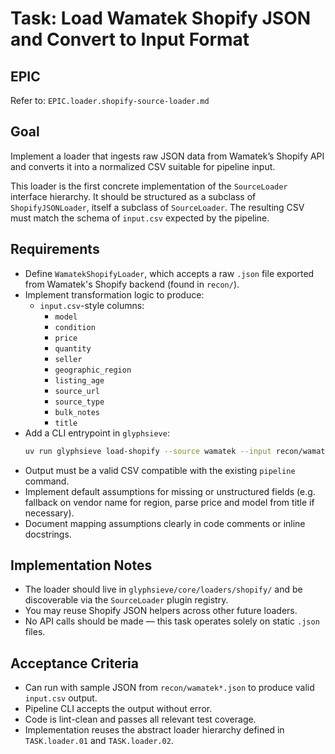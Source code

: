 


# Task: Load Wamatek Shopify JSON and Convert to Input Format

## EPIC
Refer to: `EPIC.loader.shopify-source-loader.md`

## Goal
Implement a loader that ingests raw JSON data from Wamatek’s Shopify API and converts it into a normalized CSV suitable for pipeline input.

This loader is the first concrete implementation of the `SourceLoader` interface hierarchy. It should be structured as a subclass of `ShopifyJSONLoader`, itself a subclass of `SourceLoader`. The resulting CSV must match the schema of `input.csv` expected by the pipeline.

## Requirements
- Define `WamatekShopifyLoader`, which accepts a raw `.json` file exported from Wamatek's Shopify backend (found in `recon/`).
- Implement transformation logic to produce:
  - `input.csv`-style columns:
    - `model`
    - `condition`
    - `price`
    - `quantity`
    - `seller`
    - `geographic_region`
    - `listing_age`
    - `source_url`
    - `source_type`
    - `bulk_notes`
    - `title`
- Add a CLI entrypoint in `glyphsieve`:
  ```bash
  uv run glyphsieve load-shopify --source wamatek --input recon/wamatek-2025-07.json --output ./tmp/wamatek.csv
  ```
- Output must be a valid CSV compatible with the existing `pipeline` command.
- Implement default assumptions for missing or unstructured fields (e.g. fallback on vendor name for region, parse price and model from title if necessary).
- Document mapping assumptions clearly in code comments or inline docstrings.

## Implementation Notes
- The loader should live in `glyphsieve/core/loaders/shopify/` and be discoverable via the `SourceLoader` plugin registry.
- You may reuse Shopify JSON helpers across other future loaders.
- No API calls should be made — this task operates solely on static `.json` files.

## Acceptance Criteria
- Can run with sample JSON from `recon/wamatek*.json` to produce valid `input.csv` output.
- Pipeline CLI accepts the output without error.
- Code is lint-clean and passes all relevant test coverage.
- Implementation reuses the abstract loader hierarchy defined in `TASK.loader.01` and `TASK.loader.02`.